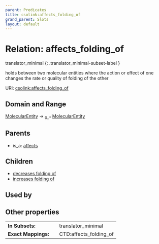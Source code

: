 ```yaml
---
parent: Predicates
title: csolink:affects_folding_of
grand_parent: Slots
layout: default
---
```


# Relation: affects_folding_of

translator_minimal
{: .translator_minimal-subset-label }


holds between two molecular entities where the action or effect of one changes the rate or quality of folding of the other

URI: [csolink:affects_folding_of](https://w3id.org/csolink/vocab/affects_folding_of)

## Domain and Range

[MolecularEntity](MolecularEntity.md) ->  <sub>0..*</sub> [MolecularEntity](MolecularEntity.md)

## Parents

 *  is_a: [affects](affects.md)

## Children

 *  [decreases folding of](decreases_folding_of.md)
 *  [increases folding of](increases_folding_of.md)

## Used by


## Other properties

|  |  |  |
| --- | --- | --- |
| **In Subsets:** | | translator_minimal |
| **Exact Mappings:** | | CTD:affects_folding_of |

